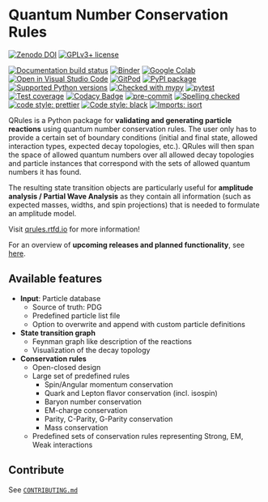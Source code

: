 # Quantum Number Conservation Rules

[![Zenodo DOI](https://zenodo.org/badge/doi/10.5281/zenodo.5526360.svg)](https://doi.org/10.5281/zenodo.5526360)
[![GPLv3+ license](https://img.shields.io/badge/License-GPLv3+-blue.svg)](https://www.gnu.org/licenses/gpl-3.0-standalone.html)

[![Documentation build status](https://readthedocs.org/projects/qrules/badge/?version=latest)](https://qrules.readthedocs.io)
[![Binder](https://static.mybinder.org/badge_logo.svg)](https://mybinder.org/v2/gh/ComPWA/qrules/stable?filepath=docs/usage)
[![Google Colab](https://colab.research.google.com/assets/colab-badge.svg)](https://colab.research.google.com/github/ComPWA/qrules/blob/stable)
[![Open in Visual Studio Code](https://open.vscode.dev/badges/open-in-vscode.svg)](https://open.vscode.dev/ComPWA/qrules)
[![GitPod](https://img.shields.io/badge/Gitpod-ready--to--code-blue?logo=gitpod)](https://gitpod.io/#https://github.com/ComPWA/qrules)
[![PyPI package](https://badge.fury.io/py/qrules.svg)](https://pypi.org/project/qrules)
[![Supported Python versions](https://img.shields.io/pypi/pyversions/qrules)](https://pypi.org/project/qrules)
[![Checked with mypy](http://www.mypy-lang.org/static/mypy_badge.svg)](https://mypy.readthedocs.io)
[![pytest](https://github.com/ComPWA/qrules/workflows/pytest/badge.svg)](https://github.com/ComPWA/qrules/actions?query=branch%3Amain+workflow%3Apytest)
[![Test coverage](https://codecov.io/gh/ComPWA/qrules/branch/main/graph/badge.svg)](https://codecov.io/gh/ComPWA/qrules)
[![Codacy Badge](https://api.codacy.com/project/badge/Grade/deeee5b9e2bb4b3daa655942c71e17da)](https://www.codacy.com/gh/ComPWA/qrules)
[![pre-commit](https://github.com/ComPWA/qrules/workflows/pre-commit/badge.svg)](https://github.com/ComPWA/qrules/actions?query=branch%3Amain+workflow%3Apre-commit)
[![Spelling checked](https://img.shields.io/badge/cspell-checked-brightgreen.svg)](https://github.com/streetsidesoftware/cspell/tree/master/packages/cspell)
[![code style: prettier](https://img.shields.io/badge/code_style-prettier-ff69b4.svg?style=flat-square)](https://github.com/prettier/prettier)
[![Code style: black](https://img.shields.io/badge/code%20style-black-000000.svg)](https://github.com/psf/black)
[![Imports: isort](https://img.shields.io/badge/%20imports-isort-%231674b1?style=flat&labelColor=ef8336)](https://pycqa.github.io/isort)

QRules is a Python package for **validating and generating particle reactions**
using quantum number conservation rules. The user only has to provide a certain
set of boundary conditions (initial and final state, allowed interaction types,
expected decay topologies, etc.). QRules will then span the space of allowed
quantum numbers over all allowed decay topologies and particle instances that
correspond with the sets of allowed quantum numbers it has found.

The resulting state transition objects are particularly useful for **amplitude
analysis / Partial Wave Analysis** as they contain all information (such as
expected masses, widths, and spin projections) that is needed to formulate an
amplitude model.

Visit [qrules.rtfd.io](https://qrules.readthedocs.io) for more information!

For an overview of **upcoming releases and planned functionality**, see
[here](https://github.com/ComPWA/qrules/milestones?direction=asc&sort=title&state=open).

## Available features

- **Input**: Particle database
  - Source of truth: PDG
  - Predefined particle list file
  - Option to overwrite and append with custom particle definitions
- **State transition graph**
  - Feynman graph like description of the reactions
  - Visualization of the decay topology
- **Conservation rules**
  - Open-closed design
  - Large set of predefined rules
    - Spin/Angular momentum conservation
    - Quark and Lepton flavor conservation (incl. isospin)
    - Baryon number conservation
    - EM-charge conservation
    - Parity, C-Parity, G-Parity conservation
    - Mass conservation
  - Predefined sets of conservation rules representing Strong, EM, Weak
    interactions

## Contribute

See [`CONTRIBUTING.md`](./CONTRIBUTING.md)
